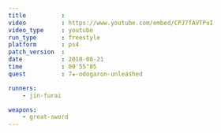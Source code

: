 ```yaml
---
title          :
video          : https://www.youtube.com/embed/CPJ7fAVTPuI
video_type     : youtube
run_type       : freestyle
platform       : ps4
patch_version  :
date           : 2018-08-21
time           : 00'55"85
quest          : 7★-odogaron-unleashed

runners:
    - jin-furai

weapons:
    - great-sword
---
```


